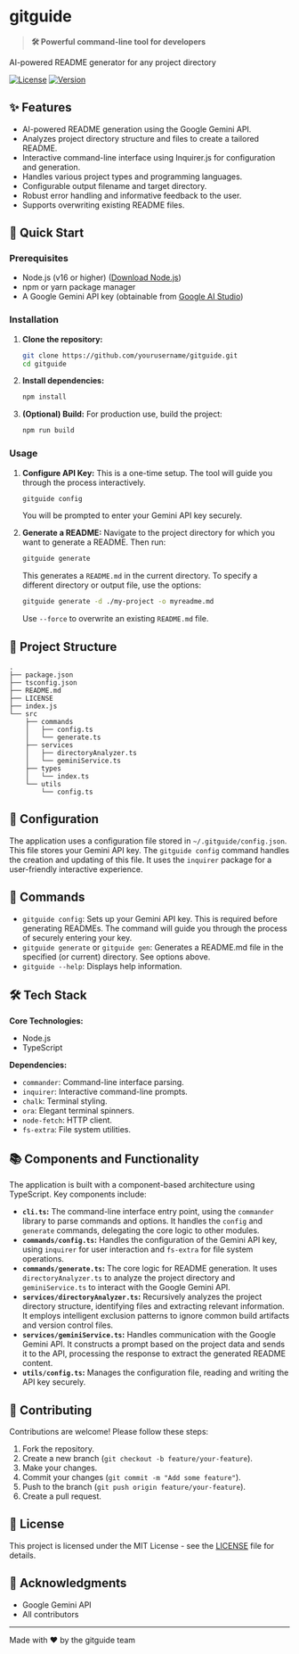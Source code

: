 # gitguide

> **🛠️ Powerful command-line tool for developers**

AI-powered README generator for any project directory

[![License](https://img.shields.io/badge/license-MIT-blue.svg)](LICENSE)
[![Version](https://img.shields.io/badge/version-1.0.0-green.svg)]()

## ✨ Features

- AI-powered README generation using the Google Gemini API.
- Analyzes project directory structure and files to create a tailored README.
- Interactive command-line interface using Inquirer.js for configuration and generation.
- Handles various project types and programming languages.
- Configurable output filename and target directory.
- Robust error handling and informative feedback to the user.
- Supports overwriting existing README files.

## 🚀 Quick Start

### Prerequisites
- Node.js (v16 or higher)  ([Download Node.js](https://nodejs.org/))
- npm or yarn package manager
- A Google Gemini API key (obtainable from [Google AI Studio](https://makersuite.google.com/app/apikey))

### Installation

1. **Clone the repository:**
   ```bash
   git clone https://github.com/yourusername/gitguide.git
   cd gitguide
   ```

2. **Install dependencies:**
   ```bash
   npm install
   ```

3. **(Optional) Build:** For production use, build the project:
   ```bash
   npm run build
   ```

### Usage

1. **Configure API Key:** This is a one-time setup.  The tool will guide you through the process interactively.
   ```bash
   gitguide config
   ```
   You will be prompted to enter your Gemini API key securely.

2. **Generate a README:** Navigate to the project directory for which you want to generate a README. Then run:
   ```bash
   gitguide generate
   ```
   This generates a `README.md` in the current directory.  To specify a different directory or output file, use the options:

   ```bash
   gitguide generate -d ./my-project -o myreadme.md
   ```
   Use `--force` to overwrite an existing `README.md` file.

## 📁 Project Structure

```
.
├── package.json
├── tsconfig.json
├── README.md
├── LICENSE
├── index.js
└── src
    ├── commands
    │   ├── config.ts
    │   └── generate.ts
    ├── services
    │   ├── directoryAnalyzer.ts
    │   └── geminiService.ts
    ├── types
    │   └── index.ts
    └── utils
        └── config.ts
```

## 🔧 Configuration

The application uses a configuration file stored in `~/.gitguide/config.json`.  This file stores your Gemini API key.  The `gitguide config` command handles the creation and updating of this file.  It uses the `inquirer` package for a user-friendly interactive experience.

## 📖 Commands

- `gitguide config`: Sets up your Gemini API key. This is required before generating READMEs.  The command will guide you through the process of securely entering your key.
- `gitguide generate` or `gitguide gen`: Generates a README.md file in the specified (or current) directory.  See options above.
- `gitguide --help`: Displays help information.

## 🛠️ Tech Stack

**Core Technologies:**

- Node.js
- TypeScript

**Dependencies:**

- `commander`: Command-line interface parsing.
- `inquirer`: Interactive command-line prompts.
- `chalk`: Terminal styling.
- `ora`: Elegant terminal spinners.
- `node-fetch`: HTTP client.
- `fs-extra`: File system utilities.

## 📚 Components and Functionality

The application is built with a component-based architecture using TypeScript.  Key components include:

- **`cli.ts`:** The command-line interface entry point, using the `commander` library to parse commands and options.  It handles the `config` and `generate` commands, delegating the core logic to other modules.
- **`commands/config.ts`:**  Handles the configuration of the Gemini API key, using `inquirer` for user interaction and `fs-extra` for file system operations.
- **`commands/generate.ts`:** The core logic for README generation. It uses `directoryAnalyzer.ts` to analyze the project directory and `geminiService.ts` to interact with the Google Gemini API.
- **`services/directoryAnalyzer.ts`:**  Recursively analyzes the project directory structure, identifying files and extracting relevant information.  It employs intelligent exclusion patterns to ignore common build artifacts and version control files.
- **`services/geminiService.ts`:**  Handles communication with the Google Gemini API. It constructs a prompt based on the project data and sends it to the API, processing the response to extract the generated README content.
- **`utils/config.ts`:** Manages the configuration file, reading and writing the API key securely.

## 🤝 Contributing

Contributions are welcome! Please follow these steps:

1. Fork the repository.
2. Create a new branch (`git checkout -b feature/your-feature`).
3. Make your changes.
4. Commit your changes (`git commit -m "Add some feature"`).
5. Push to the branch (`git push origin feature/your-feature`).
6. Create a pull request.

## 📄 License

This project is licensed under the MIT License - see the [LICENSE](LICENSE) file for details.

## 🙏 Acknowledgments

- Google Gemini API
- All contributors

---
Made with ❤️ by the gitguide team